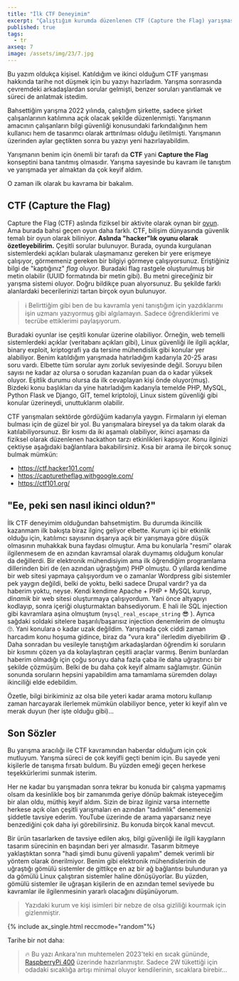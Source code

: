 ```yaml
---
title: "İlk CTF Deneyimim"
excerpt: "Çalıştığım kurumda düzenlenen CTF (Capture the Flag) yarışmasına katılıp ikinci oldum. Bu bahaneyle kısaca CTF'ten bahsediyorum."
published: true
tags:
  - tr
axseq: 7
image: /assets/img/23/7.jpg
---
```


Bu yazım oldukça kişisel. Katıldığım ve ikinci olduğum CTF yarışması
hakkında tarihe not düşmek için bu yazıyı hazırladım. Yarışma sonrasında
çevremdeki arkadaşlardan sorular gelmişti, benzer soruları yanıtlamak ve süreci
de anlatmak istedim.

Bahsettiğim yarışma 2022 yılında, çalıştığım şirkette, sadece şirket
çalışanlarının katılımına açık olacak şekilde düzenlenmişti. Yarışmanın amacının
çalışanların bilgi güvenliği konusundaki farkındalığının hem kullanıcı hem de
tasarımcı olarak arttırılması olduğu iletilmişti. Yarışmanın üzerinden aylar
geçtikten sonra bu yazıyı yeni hazırlayabildim.

Yarışmanın benim için önemli bir tarafı da **CTF** yani **Capture the Flag**
konseptini bana tanıtmış olmasıdır. Yarışma sayesinde bu kavram ile tanıştım ve
yarışmada yer almaktan da çok keyif aldım.

O zaman ilk olarak bu kavrama bir bakalım.

## CTF (Capture the Flag)

Capture the Flag (CTF) aslında fiziksel bir aktivite olarak oynan bir
[oyun](https://en.wikipedia.org/wiki/Capture_the_flag). Ama burada bahsi geçen
oyun daha farklı. CTF, bilişim dünyasında güvenlik temalı bir oyun olarak
biliniyor. **Aslında "hacker"lık oyunu olarak özetleyebilirim.** Çeşitli sorular
bulunuyor. Burada, oyunda kurgulanan sistemlerdeki açıkları bularak ulaşmamanız
gereken bir yere erişmeye çalışıyor, görmemeniz gereken bir bilgiyi görmeye
çalışıyorsunuz. Eriştiğiniz bilgi de "kaptığınız" *flag* oluyor. Buradaki flag
rastgele oluşturulmuş bir metin olabilir (UUID formatında bir metin gibi). Bu
metni gireceğiniz bir yarışma sistemi oluyor. Doğru bildikçe puan alıyorsunuz.
Bu şekilde farklı alanlardaki becerilerinizi tartan birçok oyun bulunuyor.

> ℹ️ Belirttiğim gibi ben de bu kavramla yeni tanıştığım için yazdıklarımı işin
> uzmanı yazıyormuş gibi algılamayın. Sadece öğrendiklerimi ve tecrübe ettiklerimi
> paylaşıyorum.

Buradaki oyunlar ise çeşitli konular üzerine olabiliyor. Örneğin, web temelli
sistemlerdeki açıklar (veritabanı açıkları gibi), Linux güvenliği ile ilgili
açıklar, binary exploit, kriptografi ya da tersine mühendislik gibi konular yer
alabiliyor. Benim katıldığım yarışmada hatırladığım kadarıyla 20-25 arası soru
vardı. Elbette tüm sorular aynı zorluk seviyesinde değil. Soruyu bilen sayısı ne
kadar az olursa o sorudan kazanılan puan da o kadar yüksek oluyor. Eşitlik
durumu olursa da ilk cevaplayan kişi önde oluyor(muş). Bizdeki konu başlıkları
da yine hatırladığım kadarıyla temelde PHP, MySQL, Python Flask ve Django, GIT,
temel kriptoloji, Linux sistem güvenliği gibi konular üzerineydi, unuttuklarım
olabilir.

CTF yarışmaları sektörde gördüğüm kadarıyla yaygın. Firmaların iyi eleman
bulması için de güzel bir yol. Bu yarışmalara bireysel ya da takım olarak da
katılabiliyorsunuz. Bir kısmı da iki aşamalı olabiliyor, ikinci aşaması da
fiziksel olarak düzenlenen hackathon tarzı etkinlikleri kapsıyor. Konu ilginizi
çektiyse aşağıdaki bağlantılara bakabilirsiniz. Kısa bir arama ile birçok sonuç
bulmak mümkün:

- <https://ctf.hacker101.com/>
- <https://capturetheflag.withgoogle.com/>
- <https://ctf101.org/>

## "Ee, peki sen nasıl ikinci oldun?"

İlk CTF deneyimim olduğundan bahsetmiştim. Bu durumda ikincilik kazanmam ilk
bakışta biraz ilginç geliyor elbette. Kurum içi bir etkinlik olduğu için,
katılımcı sayısının dışarıya açık bir yarışmaya göre düşük olmasının muhakkak
buna faydası olmuştur. Ama bu konularla "resmi" olarak ilgilenmesem de en
azından kavramsal olarak duymamış olduğum konular da değillerdi. Bir elektronik
mühendisiyim ama ilk öğrendiğim programlama dillerinden biri de (en azından
uğraştığım) PHP olmuştu. O yıllarda kendime bir web sitesi yapmaya çalışıyordum
ve o zamanlar Wordpress gibi sistemler pek yaygın değildi, belki de yoktu, belki
sadece Drupal vardır? ya da haberim yoktu, neyse. Kendi kendime Apache + PHP +
MySQL kurup, *dinamik* bir web sitesi oluşturmaya çalışıyordum. Yani önce
altyapıyı kodlayıp, sonra içeriği oluşturmaktan bahsediyorum. E hali ile SQL
injection gibi kavramlara aşina olmuştum (`mysql_real_escape_string` 😎 ).
Ayrıca sağdaki soldaki sitelere başarılı/başarısız injection denemlerim de
olmuştu 🙄. Yani konulara o kadar uzak değildim. Yarışmada çok ciddi zaman
harcadım konu hoşuma gidince, biraz da "vura kıra" ilerledim diyebilirim 😄 .
Daha sonradan bu vesileyle tanıştığım arkadaşlardan öğrendim ki soruların bir
kısmını çözen ya da kolaylaştıran çeşitli araçlar varmış. Benim bunlardan
haberim olmadığı için çoğu soruyu daha fazla çaba ile daha uğraştırıcı bir
şekilde çözmüşüm. Belki de bu daha çok keyif almamı sağlamıştır. Günün sonunda
soruların hepsini yapabildim ama tamamlama süremden dolayı ikinciliği elde
edebildim.

Özetle, bilgi birikiminiz az olsa bile yeteri kadar arama motoru kullanıp zaman
harcayarak ilerlemek mümkün olabiliyor bence, yeter ki keyif alın ve merak
duyun (her işte olduğu gibi)…

## Son Sözler

Bu yarışma aracılığı ile CTF kavramından haberdar olduğum için çok mutluyum.
Yarışma süreci de çok keyifli geçti benim için. Bu sayede yeni kişilerle de
tanışma fırsatı buldum. Bu yüzden emeği geçen herkese teşekkürlerimi sunmak
isterim.

Her ne kadar bu yarışmadan sonra tekrar bu konuda bir çalışma yapmamış olsam da
kesinlikle boş bir zamanımda geriye dönüp bakmak isteyeceğim bir alan oldu,
müthiş keyif aldım. Sizin de biraz ilginiz varsa internette herkese açık olan
çeşitli yarışmaları en azından "tadımlık" denemenizi şiddetle tavsiye ederim.
YouTube üzerinde de arama yaparsanız neye benzediğini çok daha iyi görebilirsiniz.
Bu konuda birçok kanal mevcut.

Bir ürün tasarlarken de tavsiye edilen akış, bilgi güvenliği ile ilgili
kaygıların tasarım sürecinin en başından beri yer almasıdır. Tasarım bitmeye
yaklaştıktan sonra "hadi şimdi bunu güvenli yapalım" demek verimli bir yöntem
olarak önerilmiyor. Benim gibi elektronik mühendislerinin de uğraştığı gömülü
sistemler de gittikçe en az bir ağ bağlantısı bulunduran ya da gömülü Linux
çalıştıran sistemler haline dönüşüyorlar. Bu yüzden, gömülü sistemler ile
uğraşan kişilerin de en azından temel seviyede bu kavramlar ile ilgilenmesinin
yararlı olacağını düşünüyorum.

> Yazıdaki kurum ve kişi isimleri bir nebze de olsa gizliliği kourmak için
> gizlenmiştir.

{% include ax_single.html reccmode="random"%}

Tarihe bir not daha:

> 🔥 Bu yazı Ankara'nın muhtemelen 2023'teki en sıcak gününde,
> [RaspberryPi 400](https://www.raspberrypi.com/products/raspberry-pi-400/)
> üzerinde hazırlanmıştır. Sadece 2W tükettiği için odadaki sıcaklığa artışı
> minimal oluyor kendilerinin, sıcaklara birebir…
